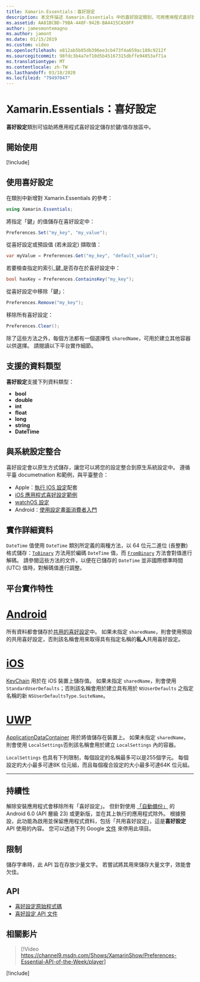 ```yaml
---
title: Xamarin.Essentials：喜好設定
description: 本文件描述 Xamarin.Essentials 中的喜好設定類別，可將應用程式喜好設定儲存在鍵/值存放區中。 會討論如何使用類別和可以儲存的資料類型。
ms.assetid: AA81BCBD-79BA-448F-942B-BA4415CA50FF
author: jamesmontemagno
ms.author: jamont
ms.date: 01/15/2019
ms.custom: video
ms.openlocfilehash: e812ab5b85db396ee3cb473f4a659ac188c9212f
ms.sourcegitcommit: 98fdc3b4a7ef10d5b45167315dbffe94853af71a
ms.translationtype: MT
ms.contentlocale: zh-TW
ms.lasthandoff: 03/18/2020
ms.locfileid: "79497047"
---
```

# <a name="xamarinessentials-preferences"></a>Xamarin.Essentials：喜好設定

**喜好設定**類別可協助將應用程式喜好設定儲存於鍵/值存放區中。

## <a name="get-started"></a>開始使用

[!include[](~/essentials/includes/get-started.md)]

## <a name="using-preferences"></a>使用喜好設定

在類別中新增對 Xamarin.Essentials 的參考：

```csharp
using Xamarin.Essentials;
```

將指定「鍵」的值儲存在喜好設定中：

```csharp
Preferences.Set("my_key", "my_value");
```

從喜好設定或預設值 (若未設定) 擷取值：

```csharp
var myValue = Preferences.Get("my_key", "default_value");
```

若要檢查指定的索引_鍵_是否存在於喜好設定中：

```csharp
bool hasKey = Preferences.ContainsKey("my_key");
```

從喜好設定中移除「鍵」：

```csharp
Preferences.Remove("my_key");
```

移除所有喜好設定：

```csharp
Preferences.Clear();
```

除了這些方法之外，每個方法都有一個選擇性 `sharedName`，可用於建立其他容器以供選擇。 請閱讀以下平台實作細節。

## <a name="supported-data-types"></a>支援的資料類型

**喜好設定**支援下列資料類型：

- **bool**
- **double**
- **int**
- **float**
- **long**
- **string**
- **DateTime**

## <a name="integrate-with-system-settings"></a>與系統設定整合

喜好設定會以原生方式儲存，讓您可以將您的設定整合到原生系統設定中。 遵循平臺 documetnation 和範例，與平臺整合：

* Apple：[執行 IOS 設定](https://developer.apple.com/library/content/documentation/Cocoa/Conceptual/UserDefaults/Preferences/Preferences.html)配套
* [iOS 應用程式喜好設定範例](https://docs.microsoft.com/samples/xamarin/ios-samples/appprefs/)
* [watchOS 設定](https://developer.xamarin.com/guides/ios/watch/working-with/settings/)
* Android：[使用設定畫面消費者入門](https://developer.android.com/guide/topics/ui/settings.html)

## <a name="implementation-details"></a>實作詳細資料

`DateTime` 值使用 `DateTime` 類別所定義的兩種方法，以 64 位元二進位 (長整數) 格式儲存：[`ToBinary`](xref:System.DateTime.ToBinary) 方法用於編碼 `DateTime` 值，而 [`FromBinary`](xref:System.DateTime.FromBinary(System.Int64)) 方法會對值進行解碼。 請參閱這些方法的文件，以便在已儲存的 `DateTime` 並非國際標準時間 (UTC) 值時，對解碼值進行調整。

## <a name="platform-implementation-specifics"></a>平台實作特性

# <a name="android"></a>[Android](#tab/android)

所有資料都會儲存於[共用的喜好設定](https://developer.android.com/training/data-storage/shared-preferences.html)中。 如果未指定 `sharedName`，則會使用預設的共用喜好設定，否則該名稱會用來取得具有指定名稱的**私人**共用喜好設定。

# <a name="ios"></a>[iOS](#tab/ios)

[KeyChain](https://docs.microsoft.com/xamarin/ios/app-fundamentals/user-defaults) 用於在 iOS 裝置上儲存值。 如果未指定 `sharedName`，則會使用 `StandardUserDefaults`；否則該名稱會用於建立具有用於 `NSUserDefaults` 之指定名稱的新 `NSUserDefaultsType.SuiteName`。

# <a name="uwp"></a>[UWP](#tab/uwp)

[ApplicationDataContainer](https://docs.microsoft.com/uwp/api/windows.storage.applicationdatacontainer) 用於將值儲存在裝置上。 如果未指定 `sharedName`，則會使用 `LocalSettings`否則該名稱會用於建立 `LocalSettings` 內的容器。 

`LocalSettings` 也具有下列限制，每個設定的名稱最多可以是255個字元。 每個設定的大小最多可達8K 位元組，而且每個複合設定的大小最多可達64K 位元組。

--------------

## <a name="persistence"></a>持續性

解除安裝應用程式會移除所有「喜好設定」。 但針對使用 [「自動備份」](https://developer.android.com/guide/topics/data/autobackup) 的 Android 6.0 (API 層級 23) 或更新版，並在其上執行的應用程式除外。 根據預設，此功能為啟用並保留應用程式資料，包括「共用喜好設定」，這是**喜好設定** API 使用的內容。 您可以透過下列 Google [文件](https://developer.android.com/guide/topics/data/autobackup) 來停用此項目。

## <a name="limitations"></a>限制

儲存字串時，此 API 旨在存放少量文字。  若嘗試將其用來儲存大量文字，效能會欠佳。

## <a name="api"></a>API

- [喜好設定原始程式碼](https://github.com/xamarin/Essentials/tree/master/Xamarin.Essentials/Preferences)
- [喜好設定 API 文件](xref:Xamarin.Essentials.Preferences)

## <a name="related-video"></a>相關影片

> [!Video https://channel9.msdn.com/Shows/XamarinShow/Preferences-Essential-API-of-the-Week/player]

[!include[](~/essentials/includes/xamarin-show-essentials.md)]
